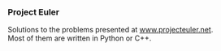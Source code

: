 ### Project Euler
Solutions to the problems presented at www.projecteuler.net.  
Most of them are written in Python or C++.